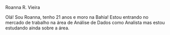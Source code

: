 
Roanna R. Vieira

Olá! Sou Roanna, tenho 21 anos e moro na Bahia!
Estou entrando no mercado de trabalho na área de Análise de Dados como Analista mas estou estudando ainda sobre a área.


           
